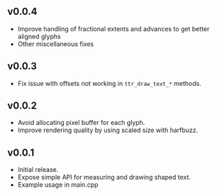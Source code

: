 ## v0.0.4
- Improve handling of fractional extents and advances to get better aligned glyphs
- Other miscellaneous fixes

## v0.0.3
- Fix issue with offsets not working in `ttr_draw_text_*` methods.

## v0.0.2
- Avoid allocating pixel buffer for each glyph.
- Improve rendering quality by using scaled size with harfbuzz.

## v0.0.1
- Initial release.
- Expose simple API for measuring and drawing shaped text.
- Example usage in main.cpp